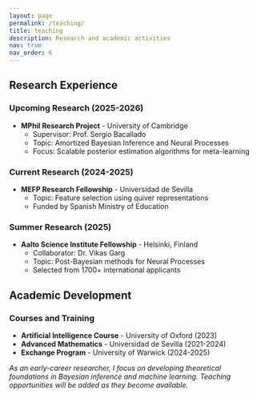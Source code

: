 ```yaml
---
layout: page
permalink: /teaching/
title: teaching
description: Research and academic activities
nav: true
nav_order: 6
---
```


## Research Experience

### Upcoming Research (2025-2026)
- **MPhil Research Project** - University of Cambridge
  - Supervisor: Prof. Sergio Bacallado
  - Topic: Amortized Bayesian Inference and Neural Processes
  - Focus: Scalable posterior estimation algorithms for meta-learning

### Current Research (2024-2025)
- **MEFP Research Fellowship** - Universidad de Sevilla
  - Topic: Feature selection using quiver representations
  - Funded by Spanish Ministry of Education

### Summer Research (2025)
- **Aalto Science Institute Fellowship** - Helsinki, Finland
  - Collaborator: Dr. Vikas Garg
  - Topic: Post-Bayesian methods for Neural Processes
  - Selected from 1700+ international applicants

## Academic Development

### Courses and Training
- **Artificial Intelligence Course** - University of Oxford (2023)
- **Advanced Mathematics** - Universidad de Sevilla (2021-2024)
- **Exchange Program** - University of Warwick (2024-2025)

*As an early-career researcher, I focus on developing theoretical foundations in Bayesian inference and machine learning. Teaching opportunities will be added as they become available.*
